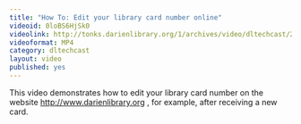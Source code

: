```yaml
---
title: "How To: Edit your library card number online"
videoid: 0loBS6HjSk0
videolink: http://tonks.darienlibrary.org/1/archives/video/dltechcast/20090912_edit_card_number.mp4
videoformat: MP4
category: dltechcast
layout: video
published: yes
---
```


This video demonstrates how to edit your library card number on the website http://www.darienlibrary.org , for example, after receiving a new card.